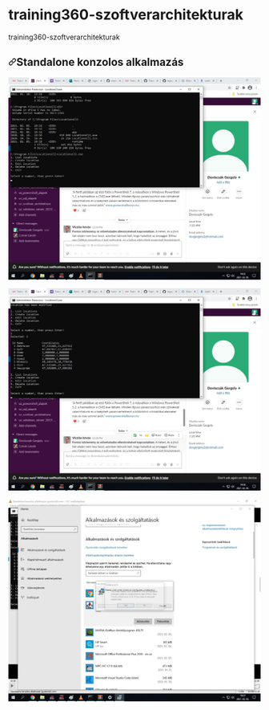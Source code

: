 # training360-szoftverarchitekturak
training360-szoftverarchitekturak
<div id="readme" class="Box-body readme blob js-code-block-container p-5 p-xl-6 gist-border-0">
    <article class="markdown-body entry-content container-lg" itemprop="text"><h1><a id="user-content-Gyakorlat1" class="anchor" aria-hidden="true" href="#Gyakorlat1"><svg class="octicon octicon-link" viewBox="0 0 16 16" version="1.1" width="16" height="16" aria-hidden="true"><path fill-rule="evenodd" d="M7.775 3.275a.75.75 0 001.06 1.06l1.25-1.25a2 2 0 112.83 2.83l-2.5 2.5a2 2 0 01-2.83 0 .75.75 0 00-1.06 1.06 3.5 3.5 0 004.95 0l2.5-2.5a3.5 3.5 0 00-4.95-4.95l-1.25 1.25zm-4.69 9.64a2 2 0 010-2.83l2.5-2.5a2 2 0 012.83 0 .75.75 0 001.06-1.06 3.5 3.5 0 00-4.95 0l-2.5 2.5a3.5 3.5 0 004.95 4.95l1.25-1.25a.75.75 0 00-1.06-1.06l-1.25 1.25a2 2 0 01-2.83 0z"></path></svg></a>Standalone konzolos alkalmazás</h1>
<p><a target="_blank" rel="noopener noreferrer" href="https://github.com/tejesjani/training360-szoftverarchitekturak/blob/main/gyak1_1.jpg"><img src="https://github.com/tejesjani/training360-szoftverarchitekturak/blob/main/gyak1_1.jpg" alt="alt text" style="max-width:100%;"></a></p>
<p><a target="_blank" rel="noopener noreferrer" href="https://github.com/tejesjani/training360-szoftverarchitekturak/blob/main/gyak1_2.jpg"><img src="https://github.com/tejesjani/training360-szoftverarchitekturak/blob/main/gyak1_2.jpg" alt="alt text" style="max-width:100%;"></a></p>
 <p><a target="_blank" rel="noopener noreferrer" href="https://github.com/tejesjani/training360-szoftverarchitekturak/blob/main/gyak1_3.jpg"><img src="https://github.com/tejesjani/training360-szoftverarchitekturak/blob/main/gyak1_3.jpg" alt="alt text" style="max-width:100%;"></a></p>

